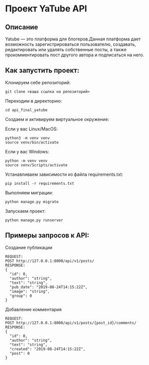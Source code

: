 #  Проект YaTube API
## Описание
Yatube — это платформа для блогеров.Данная платформа дает возможность зарегистрироваться пользователю, создавать, редактировать или удалять собственные посты, а также прокомментировать пост другого автора и подписаться на него.
## Как запустить проект:
Клонируем себе репозиторий:
```
git clone <ваша ссылка на репозиторий>
```
Переходим в директорию:
```
cd api_final_yatube
```
Cоздаем и активируем виртуальное окружение:

Если у вас Linux/MacOS:
```
python3 -m venv venv
source venv/bin/activate
```
Если у вас Windows:
```
python -m venv venv
source venv/Scripts/activate
```
Устанавливаем зависимости из файла requirements.txt:
```
pip install -r requirements.txt
```
Выполняем миграции:
```
python manage.py migrate
```

Запускаем проект:
```
python manage.py runserver
```
## Примеры запросов к API:
Создание публикации
```
REQUEST:
POST http://127.0.0.1:8000/api/v1/posts/
RESPONSE:
{
  "id": 0,
  "author": "string",
  "text": "string",
  "pub_date": "2019-08-24T14:15:22Z",
  "image": "string",
  "group": 0
}
```
Добавление комментария
```
REQUEST:
POST http://127.0.0.1:8000/api/v1/posts/{post_id}/comments/
RESPONSE:
{
  "id": 0,
  "author": "string",
  "text": "string",
  "created": "2019-08-24T14:15:22Z",
  "post": 0
}
```
